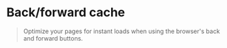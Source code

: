 # Back/forward cache

> Optimize your pages for instant loads when using the browser's back and forward buttons.
